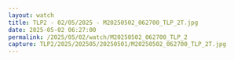 ```yaml
---
layout: watch
title: TLP2 - 02/05/2025 - M20250502_062700_TLP_2T.jpg
date: 2025-05-02 06:27:00
permalink: /2025/05/02/watch/M20250502_062700_TLP_2
capture: TLP2/2025/202505/20250501/M20250502_062700_TLP_2T.jpg
---
```

